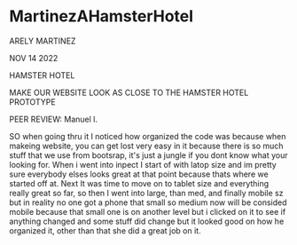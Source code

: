 # MartinezAHamsterHotel

ARELY MARTINEZ 

NOV 14 2022 

HAMSTER HOTEL 

MAKE OUR WEBSITE LOOK AS CLOSE TO THE HAMSTER HOTEL PROTOTYPE

PEER REVIEW: Manuel l.

SO when going thru it I noticed how organized the code was because when makeing website, you can get lost very easy in it because there is so much stuff that we use from bootsrap, it's just a jungle if you dont know what your looking for. When i went into inpect I start of with latop size and im pretty sure everybody elses looks great at that point because thats where we started off at. Next It was time to move on to tablet size and everything really great so far, so then I went into large, than med, and finally mobile sz but in reality no one got a phone that small so medium now will be consided mobile because that small one is on another level but i clicked on it to see if anything changed and some stuff did change but it looked good on how he organized it, other than that she did a great job on it.
